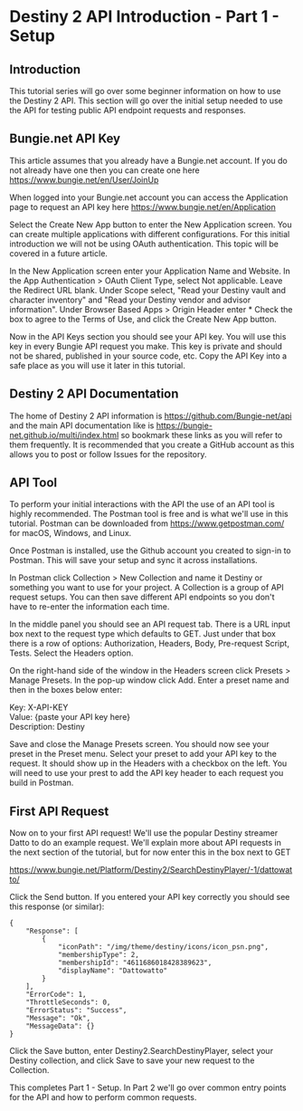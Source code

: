 # Destiny 2 API Introduction - Part 1 - Setup

## Introduction

This tutorial series will go over some beginner information on how to use the Destiny 2 API. This section will go over the initial setup needed to use the API for testing public API endpoint requests and responses.


## Bungie.net API Key

This article assumes that you already have a Bungie.net account.  If you do not already have one then you can create one here https://www.bungie.net/en/User/JoinUp

When logged into your Bungie.net account you can access the Application page to request an API key here https://www.bungie.net/en/Application

Select the Create New App button to enter the New Application screen. You can create multiple applications with different configurations. For this initial introduction we will not be using OAuth authentication.  This topic will be covered in a future article.

In the New Application screen enter your Application Name and Website.  In the App Authentication > OAuth Client Type, select Not applicable.  Leave the Redirect URL blank.  Under Scope select, "Read your Destiny vault and character inventory" and "Read your Destiny vendor and advisor information".  Under Browser Based Apps > Origin Header enter *   Check the box to agree to the Terms of Use, and click the Create New App button.

Now in the API Keys section you should see your API key.  You will use this key in every Bungie API request you make.  This key is private and should not be shared, published in your source code, etc.  Copy the API Key into a safe place as you will use it later in this tutorial.


## Destiny 2 API Documentation

The home of Destiny 2 API information is https://github.com/Bungie-net/api and the main API documentation like is https://bungie-net.github.io/multi/index.html so bookmark these links as you will refer to them frequently.  It is recommended that you create a GitHub account as this allows you to post or follow Issues for the repository.  


## API Tool

To perform your initial interactions with the API the use of an API tool is highly recommended. The Postman tool is free and is what we'll use in this tutorial.  Postman can be downloaded from https://www.getpostman.com/ for macOS, Windows, and Linux.

Once Postman is installed, use the Github account you created to sign-in to Postman.  This will save your setup and sync it across installations.

In Postman click Collection > New Collection and name it Destiny or something you want to use for your project.  A Collection is a group of API request setups.  You can then save different API endpoints so you don't have to re-enter the information each time.

In the middle panel you should see an API request tab.  There is a URL input box next to the request type which defaults to GET.  Just under that box there is a row of options: Authorization, Headers, Body, Pre-request Script, Tests.  Select the Headers option.

On the right-hand side of the window in the Headers screen click Presets > Manage Presets.  In the pop-up window click Add.  Enter a preset name and then in the boxes below enter:

Key: X-API-KEY  
Value: {paste your API key here}  
Description: Destiny  

Save and close the Manage Presets screen.  You should now see your preset in the Preset menu.  Select your preset to add your API key to the request.  It should show up in the Headers with a checkbox on the left.  You will need to use your prest to add the API key header to each request you build in Postman.


## First API Request

Now on to your first API request!  We'll use the popular Destiny streamer Datto to do an example request.  We'll explain more about API requests in the next section of the tutorial, but for now enter this in the box next to GET

https://www.bungie.net/Platform/Destiny2/SearchDestinyPlayer/-1/dattowatto/

Click the Send button.  If you entered your API key correctly you should see this response (or similar):

	{
		"Response": [
			{
				"iconPath": "/img/theme/destiny/icons/icon_psn.png",
				"membershipType": 2,
				"membershipId": "4611686018428389623",
				"displayName": "Dattowatto"
			}
		],
		"ErrorCode": 1,
		"ThrottleSeconds": 0,
		"ErrorStatus": "Success",
		"Message": "Ok",
		"MessageData": {}
	}

Click the Save button, enter Destiny2.SearchDestinyPlayer, select your Destiny collection, and click Save to save your new request to the Collection.

This completes Part 1 - Setup.  In Part 2 we'll go over common entry points for the API and how to perform common requests.


